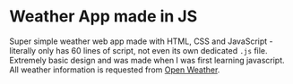 # Weather App made in JS

Super simple weather web app made with HTML, CSS and JavaScript - literally only has 60 lines of script, not even its own dedicated `.js` file. Extremely basic design and was made when I was first learning javascript. All weather information is requested from [Open Weather](https://openweathermap.org/).

